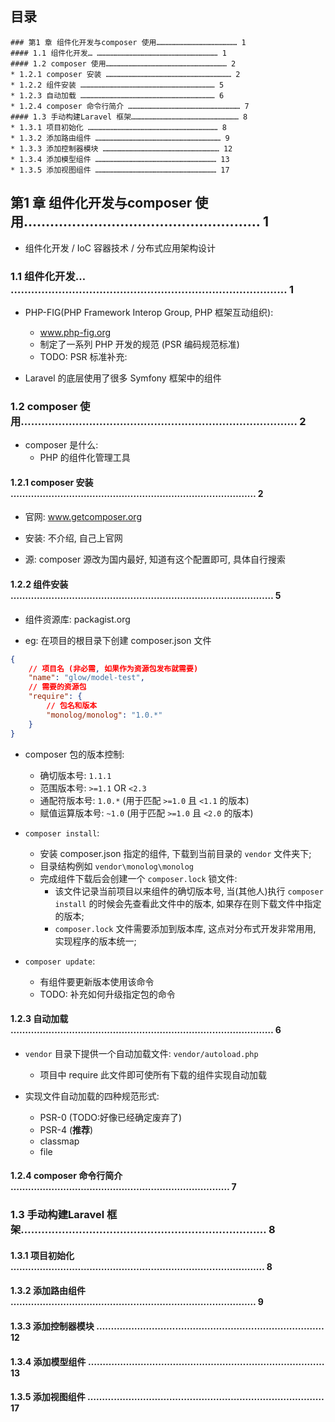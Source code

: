 ## 目录
```
### 第1 章 组件化开发与composer 使用……………………………………………… 1
#### 1.1 组件化开发… ……………………………………………………………………… 1
#### 1.2 composer 使用……………………………………………………………………… 2
* 1.2.1 composer 安装 ………………………………………………………………………… 2
* 1.2.2 组件安装 ……………………………………………………………………………… 5
* 1.2.3 自动加载 ……………………………………………………………………………… 6
* 1.2.4 composer 命令行简介 ………………………………………………………………… 7
#### 1.3 手动构建Laravel 框架……………………………………………………………… 8
* 1.3.1 项目初始化 …………………………………………………………………………… 8
* 1.3.2 添加路由组件 ………………………………………………………………………… 9
* 1.3.3 添加控制器模块 …………………………………………………………………… 12
* 1.3.4 添加模型组件 ……………………………………………………………………… 13
* 1.3.5 添加视图组件 ……………………………………………………………………… 17
```

## 第1 章 组件化开发与composer 使用……………………………………………… 1
* 组件化开发 / IoC 容器技术 / 分布式应用架构设计

### 1.1 组件化开发… ……………………………………………………………………… 1
* PHP-FIG(PHP Framework Interop Group, PHP 框架互动组织):
    * www.php-fig.org
    * 制定了一系列 PHP 开发的规范 (PSR 编码规范标准)
    * TODO: PSR 标准补充:

* Laravel 的底层使用了很多 Symfony 框架中的组件


### 1.2 composer 使用……………………………………………………………………… 2
* composer 是什么:
    * PHP 的组件化管理工具

#### 1.2.1 composer 安装 ………………………………………………………………………… 2
* 官网: www.getcomposer.org

* 安装: 不介绍, 自己上官网

* 源: composer 源改为国内最好, 知道有这个配置即可, 具体自行搜索

#### 1.2.2 组件安装 ……………………………………………………………………………… 5
* 组件资源库: packagist.org

* eg: 在项目的根目录下创建 composer.json 文件
```json
{
    // 项目名 (非必需, 如果作为资源包发布就需要)
    "name": "glow/model-test",
    // 需要的资源包
    "require": {
        // 包名和版本
        "monolog/monolog": "1.0.*"
    }
}
```

* composer 包的版本控制:
    * 确切版本号: `1.1.1`
    * 范围版本号: `>=1.1` OR `<2.3`
    * 通配符版本号: `1.0.*` (用于匹配 `>=1.0` 且 `<1.1` 的版本)
    * 赋值运算版本号: `~1.0` (用于匹配 `>=1.0` 且 `<2.0` 的版本)

* `composer install`:
    * 安装 composer.json 指定的组件, 下载到当前目录的 `vendor` 文件夹下;
    * 目录结构例如 `vendor\monolog\monolog`
    * 完成组件下载后会创建一个 `composer.lock` 锁文件:
        * 该文件记录当前项目以来组件的确切版本号, 当(其他人)执行 `composer install` 的时候会先查看此文件中的版本, 如果存在则下载文件中指定的版本;
        * `composer.lock` 文件需要添加到版本库, 这点对分布式开发非常用用, 实现程序的版本统一;

* `composer update`:
    * 有组件要更新版本使用该命令
    * TODO: 补充如何升级指定包的命令

#### 1.2.3 自动加载 ……………………………………………………………………………… 6
* `vendor` 目录下提供一个自动加载文件: `vendor/autoload.php`
    * 项目中 require 此文件即可使所有下载的组件实现自动加载

* 实现文件自动加载的四种规范形式:
    * PSR-0 (TODO:好像已经确定废弃了)
    * PSR-4 (**推荐**)
    * classmap
    * file

#### 1.2.4 composer 命令行简介 ………………………………………………………………… 7


### 1.3 手动构建Laravel 框架……………………………………………………………… 8
#### 1.3.1 项目初始化 …………………………………………………………………………… 8


#### 1.3.2 添加路由组件 ………………………………………………………………………… 9


#### 1.3.3 添加控制器模块 …………………………………………………………………… 12


#### 1.3.4 添加模型组件 ……………………………………………………………………… 13


#### 1.3.5 添加视图组件 ……………………………………………………………………… 17

